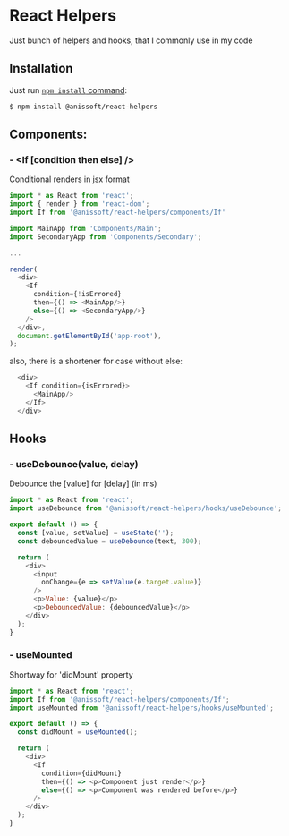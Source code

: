 # React Helpers

Just bunch of helpers and hooks, that I commonly use in my code

## Installation
Just run [`npm install` command](https://docs.npmjs.com/getting-started/installing-npm-packages-locally):
```bash
$ npm install @anissoft/react-helpers
```
## Components:
### - \<If [condition then else] />
Conditional renders in jsx format

```js
import * as React from 'react';
import { render } from 'react-dom';
import If from '@anissoft/react-helpers/components/If'

import MainApp from 'Components/Main';
import SecondaryApp from 'Components/Secondary';

...

render(
  <div>
    <If
      condition={!isErrored}
      then={() => <MainApp/>}
      else={() => <SecondaryApp/>}
    />
  </div>,
  document.getElementById('app-root'),
);
```

also, there is a shortener for case without else:

```js
  <div>
    <If condition={isErrored}>
      <MainApp/>
    </If>
  </div>
```

## Hooks

### - useDebounce(value, delay)

Debounce the [value] for [delay] (in ms)
```js
import * as React from 'react';
import useDebounce from '@anissoft/react-helpers/hooks/useDebounce';

export default () => {
  const [value, setValue] = useState('');
  const debouncedValue = useDebounce(text, 300);

  return (
    <div>
      <input
        onChange={e => setValue(e.target.value)}
      />
      <p>Value: {value}</p>
      <p>DebouncedValue: {debouncedValue}</p>
    </div>
  );
}
```

### - useMounted

Shortway for 'didMount' property
```js
import * as React from 'react';
import If from '@anissoft/react-helpers/components/If';
import useMounted from '@anissoft/react-helpers/hooks/useMounted';

export default () => {
  const didMount = useMounted();

  return (
    <div>
      <If 
        condition={didMount}
        then={() => <p>Component just render</p>}
        else={() => <p>Component was rendered before</p>}
      />
    </div>
  );
}
```
